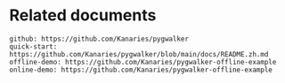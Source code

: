 # Related documents

    github: https://github.com/Kanaries/pygwalker
    quick-start: https://github.com/Kanaries/pygwalker/blob/main/docs/README.zh.md
    offline-demo: https://github.com/Kanaries/pygwalker-offline-example
    online-demo: https://github.com/Kanaries/pygwalker-offline-example
